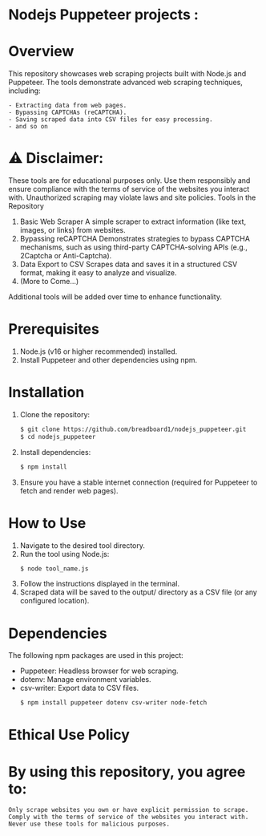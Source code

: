 # Nodejs Puppeteer projects :
# Overview
This repository showcases web scraping projects built with Node.js and Puppeteer. The tools demonstrate advanced web scraping techniques, including:

    - Extracting data from web pages.
    - Bypassing CAPTCHAs (reCAPTCHA).
    - Saving scraped data into CSV files for easy processing.
    - and so on

# ⚠️ Disclaimer:
These tools are for educational purposes only. Use them responsibly and ensure compliance with the terms of service of the websites you interact with. Unauthorized scraping may violate laws and site policies.
Tools in the Repository
1. Basic Web Scraper
    A simple scraper to extract information (like text, images, or links) from websites.
2. Bypassing reCAPTCHA
    Demonstrates strategies to bypass CAPTCHA mechanisms, such as using third-party CAPTCHA-solving APIs (e.g., 2Captcha or Anti-Captcha).
3. Data Export to CSV
    Scrapes data and saves it in a structured CSV format, making it easy to analyze and visualize.
4. (More to Come...)

Additional tools will be added over time to enhance functionality.

# Prerequisites
1. Node.js (v16 or higher recommended) installed.
2. Install Puppeteer and other dependencies using npm.

# Installation
1. Clone the repository:
    ```bash
    $ git clone https://github.com/breadboard1/nodejs_puppeteer.git
    $ cd nodejs_puppeteer

2. Install dependencies:
    ```bash
    $ npm install

3. Ensure you have a stable internet connection (required for Puppeteer to fetch and render web pages).

# How to Use

1. Navigate to the desired tool directory.
2. Run the tool using Node.js:
    ```bash
    $ node tool_name.js
3. Follow the instructions displayed in the terminal.
4. Scraped data will be saved to the output/ directory as a CSV file (or any configured location).


# Dependencies
The following npm packages are used in this project:

- Puppeteer: Headless browser for web scraping.
- dotenv: Manage environment variables.
- csv-writer: Export data to CSV files.
    ```bash
    $ npm install puppeteer dotenv csv-writer node-fetch

# Ethical Use Policy

# By using this repository, you agree to:

    Only scrape websites you own or have explicit permission to scrape.
    Comply with the terms of service of the websites you interact with.
    Never use these tools for malicious purposes.

